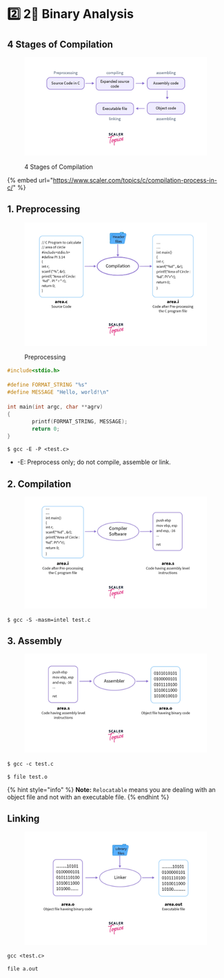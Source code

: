 # 2️⃣ 2⃣ Binary Analysis

## 4 Stages of Compilation

<figure><img src="../../.gitbook/assets/image (1) (1) (1) (1) (1).png" alt=""><figcaption><p>4 Stages of Compilation</p></figcaption></figure>

{% embed url="https://www.scaler.com/topics/c/compilation-process-in-c/" %}

## 1. Preprocessing

<figure><img src="../../.gitbook/assets/image (1) (1) (1) (1) (1) (1).png" alt=""><figcaption><p>Preprocessing</p></figcaption></figure>

```c
#include<stdio.h>

#define FORMAT_STRING "%s"
#define MESSAGE "Hello, world!\n"

int main(int argc, char **agrv)
{ 
        printf(FORMAT_STRING, MESSAGE);
        return 0;
}
```

```
$ gcc -E -P <test.c>
```

* \-E: Preprocess only; do not compile, assemble or link.

## 2. Compilation

<figure><img src="../../.gitbook/assets/image (2) (1) (1).png" alt=""><figcaption></figcaption></figure>

```
$ gcc -S -masm=intel test.c 
```

## 3. Assembly

<figure><img src="../../.gitbook/assets/image (3) (1).png" alt=""><figcaption></figcaption></figure>

```
$ gcc -c test.c
```

```
$ file test.o
```

{% hint style="info" %}
**Note:** `Relocatable` means you are dealing with an object file and not with an executable file.
{% endhint %}

## Linking

<figure><img src="../../.gitbook/assets/image (4) (1).png" alt=""><figcaption></figcaption></figure>

```
gcc <test.c>
```

```
file a.out
```

